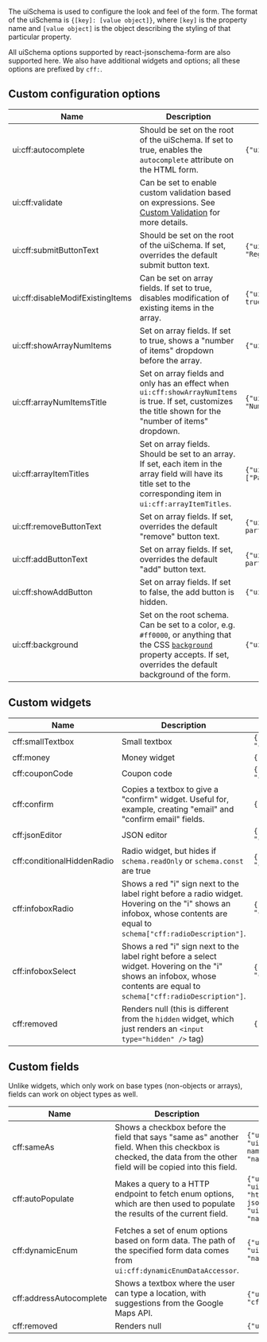 The uiSchema is used to configure the look and feel of the form. The format of the uiSchema is `{[key]: [value object]}`, where `[key]` is the property name and `[value object]` is the object describing the styling of that particular property.

All uiSchema options supported by react-jsonschema-form are also supported here. We also have additional widgets and options; all these options are prefixed by `cff:`.

## Custom configuration options

| Name      | Description | Example Usage |
| ----------- | ----------- | ------------------- |
|  ui:cff:autocomplete  | Should be set on the root of the uiSchema. If set to true, enables the `autocomplete` attribute on the HTML form. | `{"ui:cff:autocomplete": true }` |
|  ui:cff:validate  | Can be set to enable custom validation based on expressions. See [Custom Validation](./validate.md) for more details. |  |
|  ui:cff:submitButtonText  | Should be set on the root of the uiSchema. If set, overrides the default submit button text. | `{"ui:cff:submitButtonText": "Register" }` |
|  ui:cff:disableModifExistingItems  | Can be set on array fields. If set to true, disables modification of existing items in the array. | `{"ui:cff:disableModifExistingItems": true }` |
|  ui:cff:showArrayNumItems  | Set on array fields. If set to true, shows a "number of items" dropdown before the array. | `{"ui:cff:showArrayNumItems": true }` |
|  ui:cff:arrayNumItemsTitle  | Set on array fields and only has an effect when `ui:cff:showArrayNumItems` is true. If set, customizes the title shown for the "number of items" dropdown. | `{"ui:cff:arrayNumItemsTitle": "Number of participants" }` |
|  ui:cff:arrayItemTitles  | Set on array fields. Should be set to an array. If set, each item in the array field will have its title set to the corresponding item in `ui:cff:arrayItemTitles`. | `{"ui:cff:arrayItemTitles": ["Parent", "Spouse"] }` |
|  ui:cff:removeButtonText  | Set on array fields. If set, overrides the default "remove" button text. | `{"ui:cff:removeButtonText": "Remove participant" }` |
|  ui:cff:addButtonText  | Set on array fields. If set, overrides the default "add" button text. | `{"ui:cff:addButtonText": "Add participant" }` |
|  ui:cff:showAddButton  | Set on array fields. If set to false, the add button is hidden. | `{"ui:cff:showAddButton": false }` |
|  ui:cff:background  | Set on the root schema. Can be set to a color, e.g. `#ff0000`, or anything that the CSS [`background`](https://developer.mozilla.org/en-US/docs/Web/CSS/background) property accepts. If set, overrides the default background of the form. | `{"ui:cff:background": "white" }` |

## Custom widgets

| Name      | Description | Example Usage |
| ----------- | ----------- | ------------------- |
|  cff:smallTextbox  | Small textbox | `{"ui:widget": "cff:smallTextbox"}` |
|  cff:money  | Money widget | `{"ui:widget": "cff:money"}` |
|  cff:couponCode  | Coupon code | `{"ui:widget": "cff:couponCode"}` |
|  cff:confirm  | Copies a textbox to give a "confirm" widget. Useful for, example, creating "email" and "confirm email" fields.  | `{"ui:widget": "cff:confirm"}` |
|  cff:jsonEditor  | JSON editor | `{"ui:widget": "cff:jsonEditor"}` |
|  cff:conditionalHiddenRadio  | Radio widget, but hides if `schema.readOnly` or `schema.const` are true | `{"ui:widget": "cff:conditionalHiddenRadio"}` |
|  cff:infoboxRadio  | Shows a red "i" sign next to the label right before a radio widget. Hovering on the "i" shows an infobox, whose contents are equal to `schema["cff:radioDescription"]`. | `{"ui:widget": "cff:infoboxRadio"}` |
|  cff:infoboxSelect  | Shows a red "i" sign next to the label right before a select widget. Hovering on the "i" shows an infobox, whose contents are equal to `schema["cff:radioDescription"]`. | `{"ui:widget": "cff:infoboxSelect"}` |
|  cff:removed  | Renders null (this is different from the `hidden` widget, which just renders an `<input type="hidden" />` tag) | `{"ui:widget": "cff:removed"}` |

## Custom fields

Unlike widgets, which only work on base types (non-objects or arrays), fields can work on object types as well.

| Name      | Description | Example Usage |
| ----------- | ----------- | ------------------- |
|  cff:sameAs  | Shows a checkbox before the field that says "same as" another field. When this checkbox is checked, the data from the other field will be copied into this field. | `{"ui:field": "cff:sameAs", "ui:cff:sameAsFieldName": "first name", "ui:cff:sameAsFieldPath": "name.first"}` |
|  cff:autoPopulate  | Makes a query to a HTTP endpoint to fetch enum options, which are then used to populate the results of the current field. | `{"ui:field": "cff:autoPopulate", "ui:cff:autoPopulateEndpoint": "https://www.chinmayamission.com/wp-json/gcmw/v1/centres", "ui:cff:autoPopulateTitleAccessor": "name"}` |
|  cff:dynamicEnum  | Fetches a set of enum options based on form data. The path of the specified form data comes from `ui:cff:dynamicEnumDataAccessor`. | `{"ui:field": "cff:dynamicEnum", "ui:cff:dynamicEnumDataAccessor": "names" }` |
|  cff:addressAutocomplete  | Shows a textbox where the user can type a location, with suggestions from the Google Maps API. | `{"ui:field": "cff:addressAutocomplete"}` |
|  cff:removed  | Renders null | `{"ui:field": "cff:removed"}` |